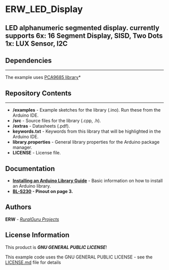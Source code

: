 # ERW_LED_Display
LED alphanumeric segmented display.
currently supports
6x: 16 Segment Display, SISD, Two Dots
1x: LUX Sensor, I2C
-------------

## Dependencies
--------------
The example uses [PCA9685 library](https://github.com/ruralguru/ERW_PCA9685)*

## Repository Contents
--------------
* **/examples** - Example sketches for the library (.ino). Run these from the Arduino IDE.
* **/src** - Source files for the library (.cpp, .h).
* **/extras** - Datasheets (.pdf).
* **keywords.txt** - Keywords from this library that will be highlighted in the Arduino IDE.
* **library.properties** - General library properties for the Arduino package manager.
* **LICENSE** - License file.

## Documentation

* **[Installing an Arduino Library Guide](https://learn.sparkfun.com/tutorials/installing-an-arduino-library)** - Basic information on how to install an Arduino library.
* **[BL-S230](https://cdn.evilmadscientist.com/im/LED/BL-S230A-13.pdf) - Pinout on page 3.**

## Authors

**ERW** - [*RuralGuru Projects*](https://github.com/ruralguru)

## License Information

This product is _**GNU GENERAL PUBLIC LICENSE**_!

This example code uses the GNU GENERAL PUBLIC LICENSE - see the [LICENSE.md](LICENSE.md) file for details

